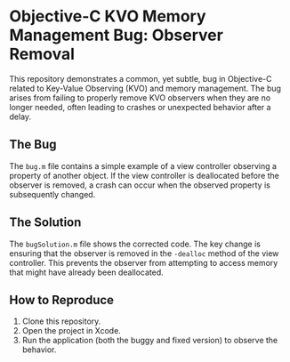 # Objective-C KVO Memory Management Bug: Observer Removal

This repository demonstrates a common, yet subtle, bug in Objective-C related to Key-Value Observing (KVO) and memory management.  The bug arises from failing to properly remove KVO observers when they are no longer needed, often leading to crashes or unexpected behavior after a delay.

## The Bug

The `bug.m` file contains a simple example of a view controller observing a property of another object.  If the view controller is deallocated before the observer is removed, a crash can occur when the observed property is subsequently changed.

## The Solution

The `bugSolution.m` file shows the corrected code.  The key change is ensuring that the observer is removed in the `-dealloc` method of the view controller.  This prevents the observer from attempting to access memory that might have already been deallocated.

## How to Reproduce

1. Clone this repository.
2. Open the project in Xcode.
3. Run the application (both the buggy and fixed version) to observe the behavior.